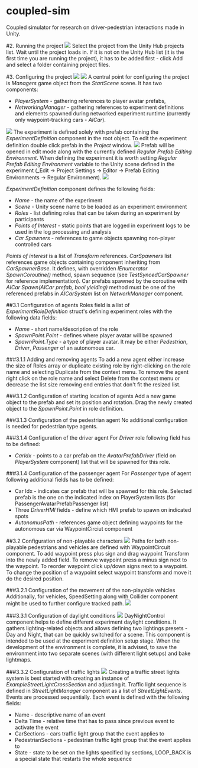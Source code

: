 # coupled-sim
Coupled simulator for research on driver-pedestrian interactions made in Unity.

#2. Running the project
![](ReadmeFiles/hub.png)
Select the project from the Unity Hub projects list. Wait until the project loads in.
If it is not on the Unity Hub list (it is the first time you are running the project), it has to be added first - click Add and select a folder containing project files.

#3. Configuring the project
![](ReadmeFiles/playerSystem.png)
![](ReadmeFiles/networkingManager.png)
A central point for configuring the project is _Managers_ game object from the _StartScene_ scene. It has two components:
- _PlayerSystem_ - gathering references to player avatar prefabs,
- _NetworkingManager_ - gathering references to experiment definitions and elements spawned during networked experiment runtime (currently only waypoint-tracking cars - _AICar_).

![](ReadmeFiles/experimentDefinition.png)
The experiment is defined solely with prefab containing the _ExperimentDefinition_ component in the root object.
To edit the experiment definition double click prefab in the _Project_ window.
![](ReadmeFiles/project.png)
Prefab will be opened in edit mode along with the currently defined _Regular Prefab Editing Environment_. When defining the experiment it is worth setting _Regular Prefab Editing Environment_ variable to the Unity scene defined in the experiment (_Edit -> Project Settings -> Editor -> Prefab Editing Environments -> Regular Environment).
![](ReadmeFiles/projectSettings.png)

_ExperimentDefinition_ component defines the following fields:
- _Name_ - the name of the experiment
- _Scene_ - Unity scene name to be loaded as an experiment environment
- _Roles_ - list defining roles that can be taken during an experiment by participants
- _Points of Interest_ - static points that are logged in experiment logs to be used in the log processing and analysis
- _Car Spawners_ - references to game objects spawning non-player controlled cars

_Points of interest_ is a list of _Transform_ references.
_CarSpawners_ list references game objects containing component inheriting from _CarSpawnerBase_. It defines, with overridden _IEnumerator SpawnCoroutine()_  method, spawn sequence (see _TestSyncedCarSpawner_ for reference implementation). Car prefabs spawned by the coroutine with _AICar Spawn(AICar prefab, bool yielding)_ method must be one of the referenced prefabs in _AICarSystem_ list on _NetworkManager_ component. 

##3.1 Configuration of agents
Roles field is a list of _ExperimentRoleDefinition_ struct's defining experiment roles with the following data fields:
- _Name_ - short name/description of the role
- _SpawnPoint.Point_ - defines where player avatar will be spawned
- _SpawnPoint.Type_ - a type of player avatar. It may be either _Pedestrian_, _Driver_, _Passenger_ of an autonomous car.

###3.1.1 Adding and removing agents
To add a new agent either increase the size of Roles array or duplicate existing role by right-clicking on the role name and selecting Duplicate from the context menu.
To remove the agent right click on the role name and select Delete from the context menu or decrease the list size removing end entries that don't fit the resized list.

###3.1.2 Configuration of starting location of agents
Add a new game object to the prefab and set its position and rotation.
Drag the newly created object to the _SpawnPoint.Point_ in role definition.

###3.1.3 Configuration of the pedestrian agent
No additional configuration is needed for pedestrian type agents.

###3.1.4 Configuration of the driver agent
For _Driver_ role following field has to be defined:
- _CarIdx_ - points to a car prefab on the _AvatarPrefabDriver_ (field on _PlayerSystem_ component) list that will be spawned for this role. 

###3.1.4 Configuration of the passenger agent
For _Passenger_ type of agent following additional fields has to be defined:
- Car Idx - indicates car prefab that will be spawned for this role. Selected prefab is the one on the indicated index on PlayerSystem lists (for PassengerAvatarPrefabPassenger list)
- Three _DriverHMI_ fields - define which HMI prefab to spawn on indicated spots
- _AutonomusPath_ - references game object defining waypoints for the autonomous car via WaypointCirciut component

##3.2 Configuration of non-playable characters
![](ReadmeFiles/TrafficCircuit.png)
Paths for both non-playable pedestrians and vehicles are defined with WaypointCircuit component.
To add waypoint press plus sign and drag waypoint Transform into the newly added field.
To remove waypoint press a minus sign next to the waypoint.
To reorder waypoint click up/down signs next to a waypoint.
To change the position of a waypoint select waypoint transform and move it do the desired position.

###3.2.1 Configuration of the movement of the non-playable vehicles
Additionally, for vehicles, SpeedSetting along with Collider component might be used to further configure tracked path. 
![](ReadmeFiles/SpeedSettings.png)

###3.3.1 Configuration of daylight conditions
![](ReadmeFiles/DayNightControl.png)
DayNightControl component helps to define different experiment daylight conditions. It gathers lighting-related objects and allows defining two lightings presets - Day and Night, that can be quickly switched for a scene. This component is intended to be used at the experiment definition setup stage. When the development of the environment is complete, it is advised, to save the environment into two separate scenes (with different light setups) and bake lightmaps.

###3.3.2 Configuration of traffic lights
![](ReadmeFiles/StreetLightManager.png)
Creating a traffic street lights system is best started with creating an instance of _ExampleStreetLightCrossSection_ and adjusting it. 
Traffic light sequence is defined in _StreetLightManager_ component as a list of _StreetLightEvents_. Events are processed sequentially. Each event is defined with the following fields:
- Name - descriptive name of an event
- Delta Time - relative time that has to pass since previous event to activate the event
- CarSections - cars traffic light group that the event applies to
- PedestrianSections - pedestrian traffic light group that the event applies to
- State - state to be set on the lights specified by sections, LOOP_BACK is a special state that restarts the whole sequence